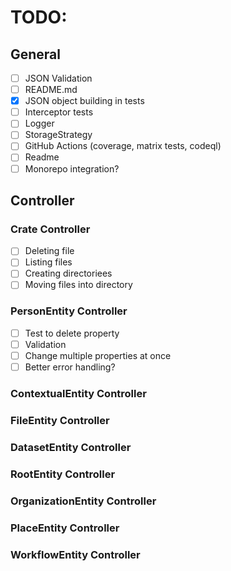 # TODO:

## General
- [ ] JSON Validation
- [ ] README.md
- [x] JSON object building in tests
- [ ] Interceptor tests
- [ ] Logger
- [ ] StorageStrategy
- [ ] GitHub Actions (coverage, matrix tests, codeql)
- [ ] Readme
- [ ] Monorepo integration?

## Controller
### Crate Controller
- [ ] Deleting file
- [ ] Listing files
- [ ] Creating directoriees
- [ ] Moving files into directory

### PersonEntity Controller
- [ ] Test to delete property
- [ ] Validation
- [ ] Change multiple properties at once
- [ ] Better error handling?

### ContextualEntity Controller
### FileEntity Controller
### DatasetEntity Controller
### RootEntity Controller
### OrganizationEntity Controller
### PlaceEntity Controller
### WorkflowEntity Controller